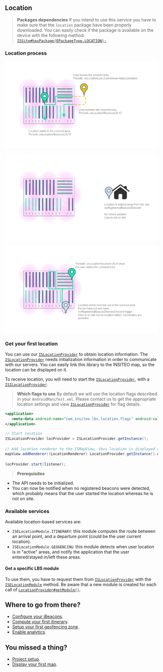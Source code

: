 ## Location

> **Packages dependencies** If you intend to use this service you have to make sure that the `location` package have been properly downloaded. You can easily check if the package is available on the device with the following method: <a href="http://dev.insiteo.com/api/doc/android/3.4/reference/com/insiteo/lbs/common/auth/entities/ISSite.html#hasPackage(com.insiteo.lbs.common.init.ISEPackageType)" target="_blank">`ISSite#hasPackage(EPackageType.LOCATION);`</a>.


### Location process

![alt tag](img/LocationLost.png)

![alt tag](img/StartNoBeacons.png)

![alt tag](img/StartNoLoc.png)

### Get your first location

You can use our <a href="http://dev.insiteo.com/api/doc/android/3.4/reference/com/insiteo/lbs/location/ISLocationProvider.html" target="_blank">`ISLocationProvider`</a> to obtain location information. The <a href="http://dev.insiteo.com/api/doc/android/3.4/reference/com/insiteo/lbs/location/ISLocationProvider.html" target="_blank">`ISLocationProvider`</a> needs initialization information in order to communicate with our servers. You can easily link this library to the INSITEO map, so the location can be displayed on it.

To receive location, you will need to start the <a href="http://dev.insiteo.com/api/doc/android/3.4/reference/com/insiteo/lbs/location/ISLocationProvider.html" target="_blank">`ISLocationProvider`</a>, with a <a href="http://dev.insiteo.com/api/doc/android/3.4/reference/com/insiteo/lbs/location/ISILocationListener.html" target="_blank">`ISILocationProvider`</a>:

> **Which flags to use** By default we will use the location flags described in your `AndroidManifest.xml`. Please contact us to get the appropriate location settings and view <a href="http://dev.insiteo.com/api/doc/android/3.4/reference/com/insiteo/lbs/location/ISLocationProvider.html" target="_blank">`ISLocationProvider`</a> for flag details.

```xml
<application>
   <meta-data android:name="com.insiteo.lbs.location.flags" android:value="NAVIGATION_FLAG_BLE"/>
</application>
```

```java
// Start location
ISLocationProvider locProvider = ISLocationProvider.getInstance();

// Add location renderer to the ISMapView, thus location is displayed on map
mapView.addRenderer((LocationRenderer) LocationProvider.getInstance().getRenderer(getResources()));

locProvider.start(listener); 
```

> **Prerequisites**
- The API needs to be initialized.
- You can now be notified when no registered beacons were detected, which probably means that the user started the location whereas he is not on site.

### Available services

Available location-based services are:

- `ISELocationModule.ITINERARY`: this module computes the route between an arrival point, and a departure point (could be the user current location).
- `ISELocationModule.GEOGENCING`: this module detects when user location is in "active" areas, and notify the application that the user entered/stayed in/left these areas.

#### Get a specific LBS module

To use them, you have to request them from <a href="http://dev.insiteo.com/api/doc/android/3.4/reference/com/insiteo/lbs/location/ISLocationProvider.html" target="_blank">`ISLocationProvider`</a> with the <a href="http://dev.insiteo.com/api/doc/android/3.4/reference/com/insiteo/lbs/location/ISELocationModule.html" target="_blank">`ISELocationModule`</a> method. Be aware that a new module is created for each call of <a href="http://dev.insiteo.com/api/doc/android/3.4/reference/com/insiteo/lbs/location/ISLocationProvider.html#getModule(com.insiteo.lbs.location.ISELocationModule)" target="_blank">`LocationProvider#getModule()`</a>.

## Where to go from there?

- [Configure your iBeacons](beacon.md).
- [Compute your first itinerary](itinerary.md).
- [Setup your first geofencing zone](geofence.md).
- [Enable analytics](analytics.md).

## You missed a thing?

- [Project setup](../README.md).
- [Display your first map](map.md).
